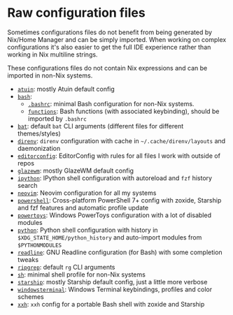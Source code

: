 # Raw configuration files

Sometimes configurations files do not benefit from being generated by Nix/Home Manager
and can be simply imported.
When working on complex configurations it's also easier to get the full IDE experience
rather than working in Nix multiline strings.

These configurations files do not contain Nix expressions and can be imported in non-Nix systems.

- [`atuin`](./atuin): mostly Atuin default config
- [`bash`](./bash):
  - [`.bashrc`](./bash/.bashrc):
    minimal Bash configuration for non-Nix systems.
  - [`functions`](./bash/functions):
    Bash functions (with associated keybinding), should be imported by `.bashrc`
- [`bat`](./bat):
  default `bat` CLI arguments (different files for different themes/styles)
- [`direnv`](./direnv):
  `direnv` configuration with cache in `~/.cache/direnv/layouts` and daemonization
- [`editorconfig`](./editorconfig):
  EditorConfig with rules for all files I work with outside of repos
- [`glazewm`](./glazewm): mostly GlazeWM default config
- [`ipython`](./ipython): IPython shell configuration with autoreload and `fzf` history search
- [`neovim`](./neovim): Neovim configuration for all my systems
- [`powershell`](./powershell): Cross-platform PowerShell 7+ config
  with zoxide, Starship and fzf features and automatic profile update
- [`powertoys`](./powertoys): Windows PowerToys configuration with a lot of disabled modules
- [`python`](./python): Python shell configuration
  with history in `$XDG_STATE_HOME/python_history`
  and auto-import modules from `$PYTHONMODULES`
- [`readline`](./readline): GNU Readline configuration (for Bash) with some completion tweaks
- [`ripgrep`](./ripgrep): default `rg` CLI arguments
- [`sh`](./sh): minimal shell profile for non-Nix systems
- [`starship`](./starship): mostly Starship default config, just a little more verbose
- [`windowsterminal`](./windowsterminal): Windows Terminal keybindings, profiles and color schemes
- [`xxh`](./xxh): `xxh` config for a portable Bash shell with zoxide and Starship
